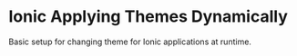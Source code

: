 # Ionic Applying Themes Dynamically
Basic setup for changing theme for Ionic applications at runtime.